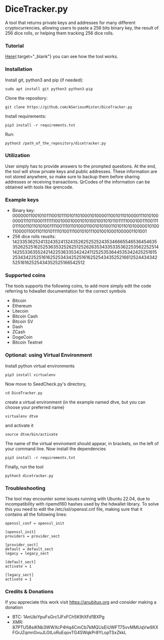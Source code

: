 # DiceTracker.py
A tool that returns private keys and addresses for many different cryptocurrencies, allowing users to paste a 256 bits binary key, the result of 256 dice rolls, or helping them tracking 256 dice rolls.

### Tutorial
[Here](https://anubitux.org/how-to-generate-random-paper-wallets-with-anubitux/){:target="_blank"} you can see how the tool works.

### Installation
Install git, python3 and pip (if needed):
```
sudo apt install git python3 python3-pip
```
Clone the repository:
```
git clone https://github.com/ASeriousMister/DiceTracker.py
```
Install requirements:
```
pip3 install -r requirements.txt
```
Run:
```
python3 /path_of_the_repository/dicetracker.py
```

### Utilization
User simply has to provide answers to the prompted questions.
At the end, the tool will show private keys and public addresses.
These information are not stored anywhere, so make sure to backup them before sharing addresses or receiving transactions.
QrCodes of the information can be obtained with tools like qrencode.

### Example keys
- Binary key: 0000001100101011100101110101101000101000011001011010000111010100000011101100011111110010001000101010010010101101111100010011100111011100110110101001111001110110100011001010100110101101010000010100110000110011011010111101001110010101110010010001000001101001
- 256 dice rolls reuslts: 1423353625241324352413243526252525243534666554653645463535262525162525363532526251252626353433533536225356225251414255336355242142253633534242411252535364453534242525161525343422525161625253434252516162525434352521661252443434252516162525434352525166542512

### Supported coins
The tools supports the following coins, to add more simply edit the code referring to hdwallet documentation for the correct symbols
- Bitcoin
- Ethereum
- Litecoin
- Bitcoin Cash
- Bitcoin SV
- Dash
- ZCash
- DogeCoin
- Bitcoin Testnet

### Optional: using Virtual Environment
Install python virtual environments
```
pip3 install virtualenv
```
Now move to SeedCheck.py's directory,
```
cd DiceTracker.py
```
create a virtual environment (in the example named dtve, but you can choose your preferred name)
```
virtualenv dtve
```
and activate it
```
source dtve/bin/activate
```
The name of the virtual enviroment should appear, in brackets, on the left of your command line. 
Now install the dependencies
```
pip3 install -r requirements.txt
```
Finally, run the tool
```
python3 dicetracker.py
```

### Troubleshooting
The tool may encounter some issues running with Ubuntu 22.04, due to incompatibility with ripemd160 hashes used by the hdwallet library.
To solve this you need to edit the /etc/ssl/openssl.cnf file, making sure that it contains all the following lines:
```
openssl_conf = openssl_init

[openssl_init]
providers = provider_sect

[provider_sect]
default = default_sect
legacy = legacy_sect

[default_sect]
activate = 1

[legacy_sect]
activate = 1
```

### Credits & Donations
If you appreciate this work visit https://anubitux.org and consider making a donation
- BTC: 1AnUbiYpuFsGrc1JFxFCh5K9tXFd1BXPg
- XMR: 87PTU58siKNb3WWXcP4Hq4CmCb7kMQUsEiUWFT7SvvMMUqVw9XXFGrJZqmnGvuJLGtLoRuEqovTG4SWqkPr8YLopTSxZkkL
